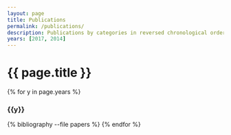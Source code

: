 ```yaml
---
layout: page
title: Publications
permalink: /publications/
description: Publications by categories in reversed chronological order. Generated by jekyll-scholar.
years: [2017, 2014]
---
```

{{ page.title }}
================

{% for y in page.years %}
  <h3 class="year">{{y}}</h3>
  {% bibliography --file papers %}
{% endfor %}
